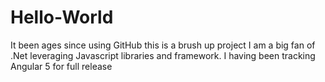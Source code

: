 # Hello-World
It been ages since using GitHub this is a brush up project
I am a big fan of .Net leveraging Javascript libraries and framework. I having been tracking Angular 5 for full release
